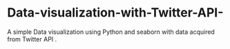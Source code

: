 # Data-visualization-with-Twitter-API-
A simple Data visualization  using Python and seaborn with data acquired from Twitter API .
